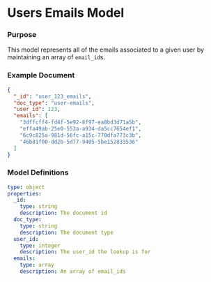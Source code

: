 
# Users Emails Model

### Purpose

This model represents all of the emails associated to a given user by maintaining an array of `email_id`s.

### Example Document

```json
{
  "_id": "user_123_emails",
  "doc_type": "user-emails",
  "user_id": 123,
  "emails": [
    "3dffcff4-fd4f-5e92-8f97-ea8bd3d71a5b",
    "effa49ab-25e0-553a-a934-da5cc7654ef1",
    "6c9c825a-981d-56fc-a15c-770dfa773c3b",
    "46b81f00-dd2b-5d77-9405-5be152833536"
  ]
}
```

### Model Definitions

```yaml
type: object
properties:
  _id:
    type: string
    description: The document id
  doc_type:
    type: string
    description: The document type
  user_id:
    type: integer
    description: The user_id the lookup is for
  emails:
    type: array
    description: An array of email_ids
```
